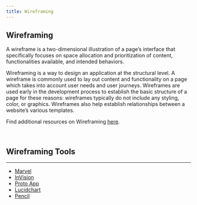 ```yaml
---
title: Wireframing
---
```

## Wireframing

<p>A wireframe is a two-dimensional illustration of a page’s interface that specifically focuses on space allocation and prioritization of content, functionalities available, and intended behaviors.</p>
<p>Wireframing is a way to design an application at the structural level. A wireframe is commonly used to lay out content and functionality on a page which takes into account user needs and user journeys. Wireframes are used early in the development process to establish the basic structure of a page for these reasons: wireframes typically do not include any styling, color, or graphics. Wireframes also help establish relationships between a website’s various templates.</p>
<p>Find additional resources on Wireframing <a  href="http://www.experienceux.co.uk/faqs/what-is-wireframing/" target="blank">here</a>.</p>
<br>
<h2>Wireframing Tools</h2>
<hr>
<ul>
  <li>
  <a href="https://marvelapp.com/home" target="blank">Marvel</a>
  </li>
  <li>
  <a href="https://www.invisionapp.com/" target="blank">InVision</a>
  </li>
  <li>
  <a href="https://proto.io/" target="blank">Proto App</a>
  </li>
  <li>
    <a href="https://www.lucidchart.com/pages/examples/wireframe_software/" target="blank">Lucidchart</a>
  </li>
  <li>
    <a href="http://pencil.evolus.vn/Default.html/" target="blank">Pencil</a>
  </li>
</ul>
